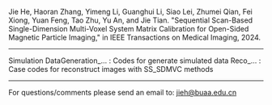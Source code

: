 Jie He, Haoran Zhang, Yimeng Li, Guanghui Li, Siao Lei, Zhumei Qian, Fei Xiong, Yuan Feng, Tao Zhu, Yu An, and Jie Tian. "Sequential Scan-Based Single-Dimension Multi-Voxel System Matrix Calibration for Open-Sided Magnetic Particle Imaging," in IEEE Transactions on Medical Imaging, 2024.

**************************************************************************************************************************************

Simulation
DataGeneration_... : Codes for generate simulated data
Reco_... : Case codes for reconstruct images with SS_SDMVC methods

**************************************************************************************************************************************

For questions/comments please send an email to: jieh@buaa.edu.cn
